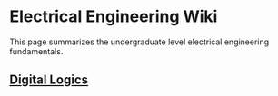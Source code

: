 # Electrical Engineering Wiki

This page summarizes the undergraduate level electrical engineering fundamentals.

## [Digital Logics](digital_logics.html)
